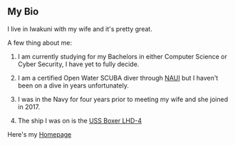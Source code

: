 ## My Bio

I live in Iwakuni with my wife and it's pretty great.

A few thing about me:

1. I am currently studying for my Bachelors in either Computer Science or Cyber Security, I have yet to fully decide.

1. I am a certified Open Water SCUBA diver through [NAUI](https://www.naui.org/) but I haven't been on a dive in years unfortunately.

1. I was in the Navy for four years prior to meeting my wife and she joined in 2017. 

1. The ship I was on is the [USS Boxer LHD-4](https://en.wikipedia.org/wiki/USS_Boxer_(LHD-4))

Here's my [Homepage](index.md)





